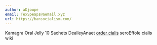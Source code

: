 ```yaml
---
author: aDjoupe
email: TexSpeaps@aemail.xyz
url: https://bansocialism.com/
---
```


Kamagra Oral Jelly 10 Sachets  DealleyAnaet <a href=https://bansocialism.com/>order cialis</a> seroEffole cialis wiki 